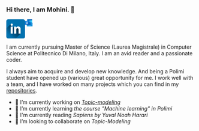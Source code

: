 ### Hi there, I am Mohini. 👋

<a href="https://www.linkedin.com/in/mohini-gupta485/">
  <img align="left" alt="Mohini Gupta | LinkedIn" width="50px" src="https://github.com/mohini-gupta/mohini-gupta/blob/master/assets/linkedIn.png" />
</a>

<a href="mailto:mohini.gupta@mail.polimi.it">
  <img align="left" alt="Mohini Gupta | Outlook" width="20px" src="https://github.com/mohini-gupta/mohini-gupta/blob/master/assets/outlook.png" />
</a>

<br />
<br />
<br />

<!--
**mohini-gupta/mohini-gupta** is a ✨ _special_ ✨ repository because its `README.md` (this file) appears on your GitHub profile. -->

I am currently pursuing Master of Science (Laurea Magistrale) in Computer Science at Politecnico Di Milano, Italy. I am an avid reader and a passionate coder. 

I always aim to acquire and develop new knowledge. And being a Polimi student have opened up (various) great opportunity for me. I work well with a team, and I have worked on many projects which you can find in my [repositories](https://github.com/mohini-gupta?tab=repositories).


- 🔭 I’m currently working on *[Topic-modeling](https://github.com/mohini-gupta/topic-modeling-wikivoyage)*
- 🌱 I’m currently learning *the course "Machine learning" in Polimi*
- :book: I'm currently reading *Sapiens by Yuval Noah Harari*
- 👯 I’m looking to collaborate on *Topic-Modeling*

